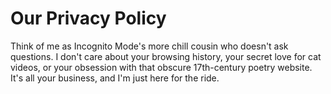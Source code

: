 # Our Privacy Policy

Think of me as Incognito Mode's more chill cousin who doesn't ask questions. I don't care about your browsing history, your secret love for cat videos, or your obsession with that obscure 17th-century poetry website. It's all your business, and I'm just here for the ride.
